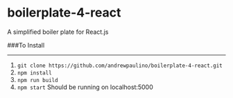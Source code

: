 # boilerplate-4-react
A simplified boiler plate for React.js

###To Install 
***
1. `git clone https://github.com/andrewpaulino/boilerplate-4-react.git`
2. `npm install`
3. `npm run build`
4. `npm start` Should be running on localhost:5000
